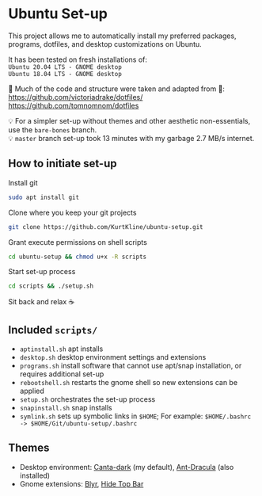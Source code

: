 # Ubuntu Set-up
This project allows me to automatically install my preferred packages, programs, dotfiles, and desktop customizations on Ubuntu. 

It has been tested on fresh installations of:  
`Ubuntu 20.04 LTS - GNOME desktop`  
`Ubuntu 18.04 LTS - GNOME desktop`

🙌 Much of the code and structure were taken and adapted from 🙌:  
https://github.com/victoriadrake/dotfiles/  
https://github.com/tomnomnom/dotfiles

💡 For a simpler set-up without themes and other aesthetic non-essentials, use the `bare-bones` branch.  
💡 `master` branch set-up took 13 minutes with my garbage 2.7 MB/s internet.

## How to initiate set-up
Install git  
```sh
sudo apt install git
```

Clone where you keep your git projects  
```sh
git clone https://github.com/KurtKline/ubuntu-setup.git
```

Grant execute permissions on shell scripts  
```sh
cd ubuntu-setup && chmod u+x -R scripts
```

Start set-up process  
```sh
cd scripts && ./setup.sh
```

Sit back and relax ☕

## Included `scripts/`
- `aptinstall.sh` apt installs
- `desktop.sh` desktop environment settings and extensions
- `programs.sh` install software that cannot use apt/snap installation, or requires additional set-up
- `rebootshell.sh` restarts the gnome shell so new extensions can be applied
- `setup.sh` orchestrates the set-up process
- `snapinstall.sh` snap installs
- `symlink.sh` sets up symbolic links in `$HOME`; For example: `$HOME/.bashrc -> $HOME/Git/ubuntu-setup/.bashrc`

## Themes
- Desktop environment: [Canta-dark](https://github.com/vinceliuice/Canta-theme) (my default), [Ant-Dracula](https://github.com/EliverLara/Ant-Dracula) (also installed)
- Gnome extensions: [Blyr](https://extensions.gnome.org/extension/1251/blyr/), [Hide Top Bar](https://extensions.gnome.org/extension/545/hide-top-bar/)


